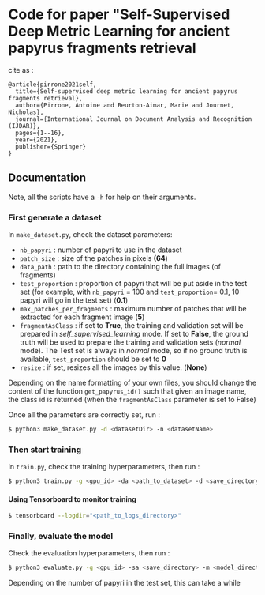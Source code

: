 # Code for paper "Self-Supervised Deep Metric Learning for ancient papyrus fragments retrieval

cite as : 

```
@article{pirrone2021self,
  title={Self-supervised deep metric learning for ancient papyrus fragments retrieval},
  author={Pirrone, Antoine and Beurton-Aimar, Marie and Journet, Nicholas},
  journal={International Journal on Document Analysis and Recognition (IJDAR)},
  pages={1--16},
  year={2021},
  publisher={Springer}
}
```

## Documentation

Note, all the scripts have a `-h` for help on their arguments.

### First generate a dataset

In `make_dataset.py`, check the dataset parameters:

- `nb_papyri` : number of papyri to use in the dataset
- `patch_size` : size of the patches in pixels **(64**)
- `data_path` : path to the directory containing the full images (of fragments)
- `test_proportion` : proportion of papyri that will be put aside in the test set (for example, with `nb_papyri` = 100 and `test_proportion`= 0.1, 10 papyri will go in the test set) (**0.1**)
- `max_patches_per_fragments` : maximum number of patches that will be extracted for each fragment image (**5**)
- `fragmentAsClass` : if set to **True**, the training and validation set will be prepared in *self_supervised_learning* mode. If set to **False**, the ground truth will be used to prepare the training and validation sets (*normal* mode). The Test set is always in *normal* mode, so if no ground truth is available, `test_proportion` should be set to **0**
- `resize` : if set, resizes all the images by this value. (**None**)



Depending on the name formatting of your own files, you should change the content of the function `get_papyrus_id()` such that given an image name, the class id is returned (when the `fragmentAsClass` parameter is set to False)

Once all the parameters are correctly set, run : 

```bash
$ python3 make_dataset.py -d <datasetDir> -n <datasetName>
```

### Then start training

In `train.py`, check the training hyperparameters, then run :

````bash
$ python3 train.py -g <gpu_id> -da <path_to_dataset> -d <save_directory>
````

#### Using Tensorboard to monitor training

```bash
$ tensorboard --logdir="<path_to_logs_directory>"
```



### Finally, evaluate the model

Check the evaluation hyperparameters, then run : 

```bash
$ python3 evaluate.py -g <gpu_id> -sa <save_directory> -m <model_directory> -da <path_to_dataset> -e <experiment_name> -s <epoch_step>
```

Depending on the number of papyri in the test set, this can take a while





